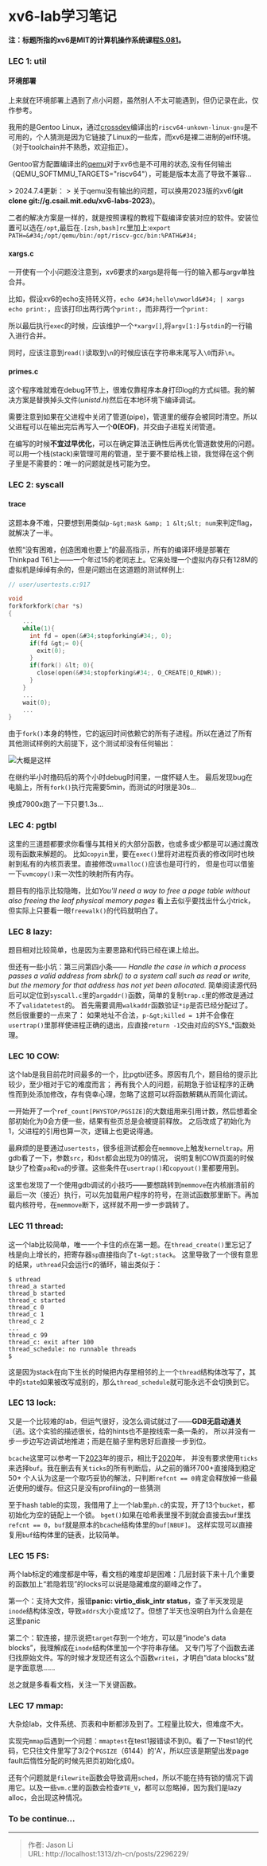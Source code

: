 # xv6-lab学习笔记


**注：标题所指的xv6是MIT的计算机操作系统课程[S.081](https://pdos.csail.mit.edu/6.828/2020/schedule.html)。**

### LEC 1: util

#### 环境部署

上来就在环境部署上遇到了点小问题，虽然别人不太可能遇到，但仍记录在此，仅作参考。

我用的是Gentoo Linux，通过[crossdev](https://wiki.gentoo.org/wiki/Crossdev)编译出的``riscv64-unkown-linux-gnu``是不可用的，个人猜测是因为它链接了Linux的一些库，而xv6是裸二进制的elf环境。（对于toolchain并不熟悉，欢迎指正）。

Gentoo官方配置编译出的[qemu](https://packages.gentoo.org/packages/app-emulation/qemu)对于xv6也是不可用的状态,没有任何输出（QEMU_SOFTMMU_TARGETS=&#34;riscv64&#34;），可能是版本太高了导致不兼容...

&gt; 2024.7.4更新：
&gt; 关于qemu没有输出的问题，可以换用2023版的xv6(**git clone git://g.csail.mit.edu/xv6-labs-2023**)。

二者的解决方案是一样的，就是按照课程的教程下载编译安装对应的软件。安装位置可以选在`/opt`,最后在`.[zsh,bash]rc`里加上:`export PATH=&#34;/opt/qemu/bin:/opt/riscv-gcc/bin:%PATH&#34;`

#### xargs.c
一开使有一个小问题没注意到，xv6要求的xargs是将每一行的输入都与argv单独合并。

比如，假设xv6的echo支持转义符，`echo &#34;hello\nworld&#34; | xargs echo print:`，应该打印出两行两个`print:`，而非两行一个`print:`

所以最后执行`exec`的时候，应该维护一个`*xargv[]`,将`argv[1:]`与`stdin`的一行输入进行合并。

同时，应该注意到`read()`读取到`\n`的时候应该在字符串末尾写入`\0`而非`\n`。

#### primes.c
这个程序难就难在debug环节上，很难仅靠程序本身打印log的方式纠错。我的解决方案是替换掉头文件(*unistd.h*)然后在本地环境下编译调试。

需要注意到如果在父进程中关闭了管道(pipe)，管道里的缓存会被同时清空。所以父进程可以在输出完后再写入一个**0(EOF)**，并交由子进程关闭管道。

在编写的时候**不宜过早优化**，可以在确定算法正确性后再优化管道数使用的问题。可以用一个栈(stack)来管理可用的管道，至于要不要给栈上锁，我觉得在这个例子里是不需要的：唯一的问题就是栈可能为空。

### LEC 2: syscall

#### trace
这题本身不难，只要想到用类似`p-&gt;mask &amp; 1 &lt;&lt; num`来判定flag，就解决了一半。

依照“没有困难，创造困难也要上”的最高指示，所有的编译环境是部署在Thinkpad T61上——一个年过15的老同志上。它来处理一个虚拟内存只有128M的虚拟机是绰绰有余的，但是问题出在这道题的测试样例上:
```C
// user/usertests.c:917

void
forkforkfork(char *s)
{
    ...
    while(1){
      int fd = open(&#34;stopforking&#34;, 0);
      if(fd &gt;= 0){
        exit(0);
      }
      if(fork() &lt; 0){
        close(open(&#34;stopforking&#34;, O_CREATE|O_RDWR));
      }
    }
    ...
    wait(0);
    ...
}
```

由于`fork()`本身的特性，它的返回时间依赖它的所有子进程。所以在通过了所有其他测试样例的大前提下，这个测试却没有任何输出：

![大概是这样](/images/syscall-trace.png)

在继约半小时撸码后的两个小时debug时间里，一度怀疑人生。
最后发现bug在电脑上，所有`fork()`执行完需要5min，而测试的时限是30s...

换成7900x跑了一下只要1.3s...

### LEC 4: pgtbl

这里的三道题都要求你看懂与其相关的大部分函数，也或多或少都是可以通过魔改现有函数来解题的。
比如`copyin`里，要在`exec()`里将对进程页表的修改同时也映射到私有的内核页表里。直接修改`uvmalloc()`应该也是可行的，
但是也可以借鉴一下`uvmcopy()`来一次性的映射所有内存。

题目有的指示比较隐晦，比如*You&#39;ll need a way to free a page table without also freeing the leaf physical memory pages*
看上去似乎要找出什么小trick，但实际上只要看一眼`freewalk()`的代码就明白了。

### LEC 8 lazy:

题目相对比较简单，也是因为主要思路和代码已经在课上给出。

但还有一些小坑：第三问第四小条——
*Handle the case in which a process passes a valid address from sbrk() to a system call such as read or write, but the memory for that address has not yet been allocated.*
简单阅读源代码后可以定位到`syscall.c`里的`argaddr()`函数，简单的复制`trap.c`里的修改是通过不了`validatetest`的。
首先需要调用`walkaddr`函数验证`*ip`是否已经分配过了。然后很重要的一点来了：
如果地址不合法，`p-&gt;killed = 1`并不会像在`usertrap()`里那样使进程正确的退出，应直接`return -1`交由对应的SYS_*函数处理。


### LEC 10 COW:

这个lab是我目前花时间最多的一个，比pgtbl还多。原因有几个，题目给的提示比较少，至少相对于它的难度而言；
再有我个人的问题，前期急于验证程序的正确性而到处添加修改，存有侥幸心理，忽略了这题可以将函数解耦从而简化调试。

一开始开了一个`ref_count[PHYSTOP/PGSIZE]`的大数组用来引用计数，然后想着全部初始化为0会方便一些，结果有些页总是会被提前释放。
之后改成了初始化为1，父进程的引用也算一次，逻辑上也更说得通。

最麻烦的是要通过`usertests`，很多组测试都会在`memmove`上触发`kerneltrap`。用gdb看了一下，参数`src`，和`dst`都会出现为0的情况，
说明复制COW页面的时候缺少了检查`pa`和`va`的步骤。这些条件在`usertrap()`和`copyout()`里都要用到。

这里也发现了一个使用gdb调试的小技巧——要想跳转到`memmove`在内核崩溃前的最后一次（接近）执行，可以先加载用户程序的符号，在测试函数那里断下。再加载内核符号，在`memmove`断下，这样就不用一步一步跳转了。

### LEC 11 thread:

这一个lab比较简单，唯一一个卡住的点在第一题。在`thread_create()`里忘记了栈是向上增长的，把寄存器`sp`直接指向了`t-&gt;stack`。
这里导致了一个很有意思的结果，`uthread`只会运行c的循环，输出类似于：
```
$ uthread
thread_a started
thread_b started
thread_c started
thread_c 0
thread_c 1
thread_c 2
...
thread_c 99
thread_c: exit after 100
thread_schedule: no runnable threads
$ 
```
这是因为stack在向下生长的时候把内存里相邻的上一个`thread`结构体改写了，其中的`state`如果被改写成别的，那么`thread_schedule`就可能永远不会切换到它。

### LEC 13 lock:

又是一个比较难的lab，但运气很好，没怎么调试就过了——**GDB无启动通关**（逃。这个实验的描述很长，给的hints也不是按线索一条一条的，
所以并没有一步一步边写边调试地推进；而是在脑子里构思好后直接一步到位。

`bcache`这里可以参考一下[2023](https://pdos.csail.mit.edu/6.828/2023/labs/lock.html)年的提示，相比于[2020](https://pdos.csail.mit.edu/6.828/2020/labs/lock.html)年，
并没有要求使用`ticks`来选择`buf`。我在删去有关`ticks`的所有判断后，从之前的循环700&#43;直接降到稳定50&#43;
个人认为这是一个取巧妥协的解法，只判断`refcnt == 0`肯定会释放掉一些最近使用的缓存。但这只是没有profiling的一些猜测

至于hash table的实现，我借用了上一个lab里`ph.c`的实现，开了13个`bucket`，都初始化为空的链配上一个锁。
`bget()`如果在哈希表里搜不到就会直接去`buf`里找`refcnt == 0`，`buf`就是原本的`bcache`结构体里的`buf[NBUF]`。
这样实现可以直接复用`buf`结构体里的链表，比较简单。

### LEC 15 FS:

两个lab标定的难度都是中等，看文档的难度却是困难：几层封装下来十几个重要的函数加上“若隐若现”的locks可以说是隐藏难度的巅峰之作了。

第一个：支持大文件，报错**panic: virtio_disk_intr status**，查了半天发现是`inode`结构体没改，导致`addrs`大小变成12了。但想了半天也没明白为什么会是在这里panic

第二个：软连接，提示说把`target`存到一个地方，可以是“inode&#39;s data blocks”，我理解成在`inode`结构体里加一个字符串存储。
又专门写了个函数去递归找原始文件。写的时候才发现还有这么个函数`writei`，才明白“data blocks”就是字面意思……

总之就是多看看文档，关注一下关键函数。

### LEC 17 mmap:

大杂烩lab，文件系统、页表和中断都涉及到了。工程量比较大，但难度不大。

实现完`mmap`后遇到一个问题：`mmaptest`在test1报错读不到0。看了一下test1的代码，它只往文件里写了3/2个`PGSIZE`（6144）的&#39;A&#39;，所以应该是期望出发page fault后惰性分配的时候先把页初始化成0。

还有个问题就是`filewrite`函数会导致调用`sched`，所以不能在持有锁的情况下调用它。以及一些`vm.c`里的函数会检查`PTE_V`，都可以忽略掉，因为我们是lazy alloc，会出现这种情况。

### To be continue...


---

> 作者: Jason Li  
> URL: http://localhost:1313/zh-cn/posts/2296229/  

